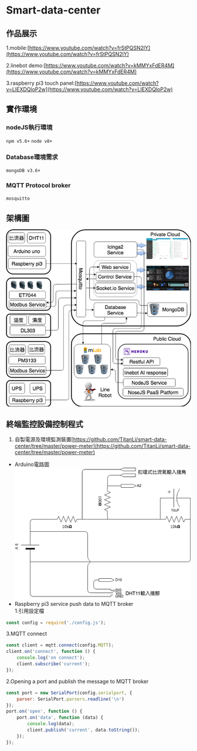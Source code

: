 # Smart-data-center

## 作品展示

1.mobile:[https://www.youtube.com/watch?v=frStPQSN2lY](https://www.youtube.com/watch?v=frStPQSN2lY)

2.linebot demo:[https://www.youtube.com/watch?v=kMMYxFdER4M](https://www.youtube.com/watch?v=kMMYxFdER4M)

3.raspberry pi3 touch panel:[https://www.youtube.com/watch?v=LIEXDQloP2w](https://www.youtube.com/watch?v=LIEXDQloP2w)

## 實作環境

### nodeJS執行環境

`npm v5.6+`
`node v8+`

### Database環境需求

`mongoDB v3.6+`

### MQTT Protocol broker

`mosquitto`

## 架構圖

![](https://github.com/TitanLi/smart-data-center/blob/master/picture/%E6%9E%B6%E6%A7%8B%E5%9C%96.png)

## 終端監控設備控制程式

1. 自製電源及環境監測裝置[https://github.com/TitanLi/smart-data-center/tree/master/power-meter](https://github.com/TitanLi/smart-data-center/tree/master/power-meter)

* Arduino電路圖
![](https://github.com/TitanLi/smart-data-center/blob/master/picture/power-meter.png)
* Raspberry pi3 service push data to MQTT broker<br>
1.引用設定檔
```javascript
const config = require('./config.js');
```
3.MQTT connect
```javascript
const client = mqtt.connect(config.MQTT);
client.on('connect', function () {
    console.log('on connect');
    client.subscribe('current');
});
```
2.Opening a port and publish the message to MQTT broker
```javascript
const port = new SerialPort(config.serialport, {
    parser: SerialPort.parsers.readline('\n')
});
port.on('open', function () {
    port.on('data', function (data) {
        console.log(data);
        client.publish('current', data.toString());
    });
});
```